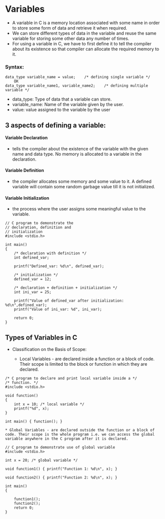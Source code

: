 # Variables

* A variable in C is a memory location associated with some name in order to store some form of data and retrieve it when required. 
* We can store different types of data in the variable and reuse the same variable for storing some other data any number of times.
* For using a variable in C, we have to first define it to tell the compiler about its existence so that compiler can allocate the required memory to it.

### Syntax:
~~~~
data_type variable_name = value;    /* defining single variable */
	OR
data_type variable_name1, variable_name2;    /* defining multiple variable */
~~~~

* data_type: Type of data that a variable can store.
* variable_name: Name of the variable given by the user.
* value: value assigned to the variable by the user

## 3 aspects of defining a variable:

#### Variable Declaration
* tells the compiler about the existence of the variable with the given name and data type. No memory is allocated to a variable in the declaration.

#### Variable Definition
* the compiler allocates some memory and some value to it. A defined variable will contain some random garbage value till it is not initialized.

#### Variable Initialization
* the process where the user assigns some meaningful value to the variable.

~~~~
// C program to demonstrate the
// declaration, definition and
// initialization
#include <stdio.h>

int main()
{
	/* declaration with definition */
	int defined_var;

	printf("Defined_var: %d\n", defined_var);

	/* initialization */
	defined_var = 12;

	/* declaration + definition + initialization */
	int ini_var = 25;

	printf("Value of defined_var after initialization: %d\n",defined_var);
	printf("Value of ini_var: %d", ini_var);

	return 0;
}
~~~~

## Types of Variables in C 

* Classification on the Basis of Scope:

	* Local Variables - are declared inside a function or a block of code. Their scope is limited to the block or function in which they are declared.
~~~~
/* C program to declare and print local variable inside a */
/* function. */
#include <stdio.h>

void function()
{
	int x = 10; /* local variable */
	printf("%d", x);
}

int main() { function(); }
~~~~

	* Global Variables - are declared outside the function or a block of code. Their scope is the whole program i.e. we can access the global variable anywhere in the C program after it is declared.
~~~~
// C program to demonstrate use of global variable
#include <stdio.h>

int x = 20; /* global variable */

void function1() { printf("Function 1: %d\n", x); }

void function2() { printf("Function 2: %d\n", x); }

int main()
{

	function1();
	function2();
	return 0;
}
~~~~

